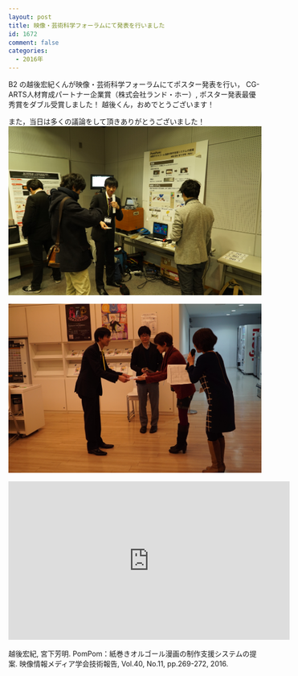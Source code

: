 ```yaml
---
layout: post
title: 映像・芸術科学フォーラムにて発表を行いました
id: 1672
comment: false
categories:
  - 2016年
---
```


B2 の越後宏紀くんが映像・芸術科学フォーラムにてポスター発表を行い，
CG-ARTS人材育成パートナー企業賞（株式会社ランド・ホー）, ポスター発表最優秀賞をダブル受賞しました！
越後くん，おめでとうございます！

また，当日は多くの議論をして頂きありがとうございました！
![DSC01691](/wp-content/uploads/2016/03/DSC01691.jpg)

![DSC01763](/wp-content/uploads/2016/03/DSC01763.jpg)


<iframe width="560" height="315" src="https://www.youtube.com/embed/U8Mu8Hmyofo" frameborder="0" allowfullscreen></iframe>

越後宏紀, 宮下芳明. PomPom：紙巻きオルゴール漫画の制作支援システムの提案. 映像情報メディア学会技術報告, Vol.40, No.11, pp.269-272, 2016.
